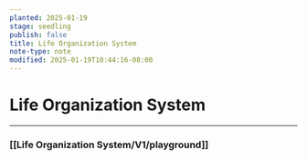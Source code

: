 ```yaml
---
planted: 2025-01-19
stage: seedling
publish: false
title: Life Organization System
note-type: note
modified: 2025-01-19T10:44:16-08:00
---
```

# Life Organization System
---
### [[Life Organization System/V1/playground]]




